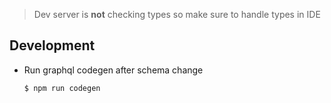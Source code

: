 > Dev server is **not** checking types so make sure to handle types in IDE

## Development

- Run graphql codegen after schema change

  ```sh
  $ npm run codegen
  ```
